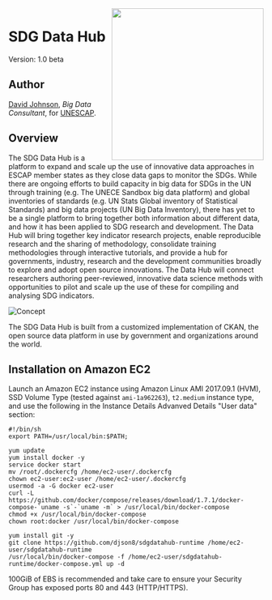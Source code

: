 <img src="http://tfig.unece.org/images/logos/unescap-logo.png" align="right" width="300px" />

# SDG Data Hub

Version: 1.0 beta

## Author

[David Johnson](http://djson.io), *Big Data Consultant*, for [UNESCAP](http://www.unescap.org).

## Overview

The SDG Data Hub is a platform to expand and scale up the use of innovative data approaches in ESCAP member states as they close data gaps to monitor the SDGs. While there are ongoing efforts to build capacity in big data for SDGs in the UN through training (e.g. The UNECE Sandbox big data platform) and global inventories of standards (e.g. UN Stats Global inventory of Statistical Standards) and big data projects (UN Big Data Inventory), there has yet to be a single platform to bring together both information about different data, and how it has been applied to SDG research and development.  The Data Hub will bring together key indicator research projects, enable reproducible research and the sharing of methodology, consolidate training methodologies through interactive tutorials, and provide a hub for governments, industry, research and the development communities broadly to explore and adopt open source innovations. The Data Hub will connect researchers authoring peer-reviewed, innovative data science methods with opportunities to pilot and scale up the use of these for compiling and analysing SDG indicators. 

![Concept](sdgdatahub_concept.png)

The SDG Data Hub is built from a customized implementation of CKAN, the open source data platform in use by government and organizations around the world. 

## Installation on Amazon EC2

Launch an Amazon EC2 instance using Amazon Linux AMI 2017.09.1 (HVM), SSD Volume Type (tested against `ami-1a962263`), `t2.medium` instance type, and use the following in the Instance Details Advanved Details "User data" section:

    #!/bin/sh
    export PATH=/usr/local/bin:$PATH;

    yum update
    yum install docker -y
    service docker start
    mv /root/.dockercfg /home/ec2-user/.dockercfg
    chown ec2-user:ec2-user /home/ec2-user/.dockercfg
    usermod -a -G docker ec2-user
    curl -L https://github.com/docker/compose/releases/download/1.7.1/docker-compose-`uname -s`-`uname -m` > /usr/local/bin/docker-compose
    chmod +x /usr/local/bin/docker-compose
    chown root:docker /usr/local/bin/docker-compose

    yum install git -y
    git clone https://github.com/djson8/sdgdatahub-runtime /home/ec2-user/sdgdatahub-runtime
    /usr/local/bin/docker-compose -f /home/ec2-user/sdgdatahub-runtime/docker-compose.yml up -d
    
100GiB of EBS is recommended and take care to ensure your Security Group has exposed ports 80 and 443 (HTTP/HTTPS).
